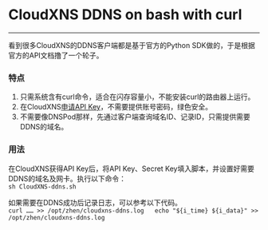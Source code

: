 # CloudXNS DDNS on bash with curl
***
看到很多CloudXNS的DDNS客户端都是基于官方的Python SDK做的，于是根据官方的API文档撸了一个轮子。

### 特点
1. 只需系统含有curl命令，适合在闪存容量小，不能安装curl的路由器上运行。
2. 在CloudXNS[申请API Key](https://www.cloudxns.net/AccountManage/apimanage.html)，不需要提供账号密码，绿色安全。
3. 不需要像DNSPod那样，先通过客户端查询域名ID、记录ID，只需提供需要DDNS的域名。

### 用法
在CloudXNS获得API Key后，将API Key、Secret Key填入脚本，并设置好需要DDNS的域名及网卡。执行以下命令：  
`sh CloudXNS-ddns.sh`

如果需要在DDNS成功后记录日志，可以参考以下代码。  
`curl …… >> /opt/zhen/cloudxns-ddns.log  
echo "${i_time} ${i_data}" >> /opt/zhen/cloudxns-ddns.log`
